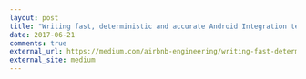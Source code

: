```yaml
---
layout: post
title: "Writing fast, deterministic and accurate Android Integration tests"
date: 2017-06-21
comments: true
external_url: https://medium.com/airbnb-engineering/writing-fast-deterministic-and-accurate-android-integration-tests-c56811bd14e2
external_site: medium
---
```


